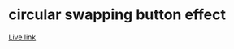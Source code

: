 # circular swapping button effect

[Live link](https://tusersheikh.github.io/learning-css-animations/task-21/)
